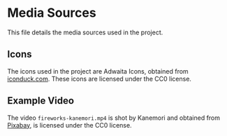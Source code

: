 # Media Sources

This file details the media sources used in the project.

## Icons

The icons used in the project are Adwaita Icons, obtained from [iconduck.com](https://iconduck.com/icons/164323/media-seek-backward-symbolic).
These icons are licensed under the CC0 license.

## Example Video

The video `fireworks-kanemori.mp4` is shot by Kanemori and obtained from
[Pixabay](https://pixabay.com/users/kanenori-4749850/?utm_source=link-attribution&utm_medium=referral&utm_campaign=video&utm_content=225661),
is licensed under the CC0 license.
